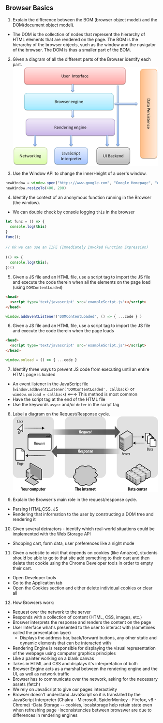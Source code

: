 ## Browser Basics
1. Explain the difference between the BOM (browser object model) and the DOM(document object model).
  - The DOM is the collection of nodes that represent the hierarchy of HTML elements that are rendered on the page. The BOM is the hierarchy of the browser objects, such as the window and the navigator of the browser. The DOM is thus a smaller part of the BOM.

2. Given a diagram of all the different parts of the Browser identify each part.
![Browser Parts](browser.png)

3. Use the Window API to change the innerHeight of a user's window.
```js
newWindow = window.open("https://www.google.com", "Google Homepage", "width=100, height=100");
newWindow.resizeTo(400, 200)
```

4. Identify the context of an anonymous function running in the Browser (the window).
  - We can double check by console logging `this` in the browser
```js
let func = () => {
  console.log(this)
}
func();

// OR we can use an IIFE (Immediately Invoked Function Expression)

(() => {
  console.log(this);
})()
```

5. Given a JS file and an HTML file, use a script tag to import the JS file and execute the code therein when all the elements on the page load (using `DOMContentLoaded`)
```html
<head>
  <script type='text/javascript' src='exampleScript.js'></script>
</head>
```
```js
window.addEventListener('DOMContentLoaded', () => { ...code } )
```

6. Given a JS file and an HTML file, use a script tag to import the JS file and execute the code therein when the page loads
```html
<head>
  <script type='text/javascript' src='exampleScript.js'></script>
</head>
```
```js
window.onload = () => { ...code }
```

7. Identify three ways to prevent JS code from executing until an entire HTML page is loaded
  - An event listener in the JavaScript file (`window.addEventListener('DOMContentLoaded', callback)` or `window.onload = callback`) <===> This method is most common
  - Have the script tag at the end of the HTML file
  - Use the keywords `async` and/or `defer` in the script tag

8. Label a diagram on the Request/Response cycle.
![Request Response Cycle](request-response-cycle.png)

9. Explain the Browser's main role in the request/response cycle.
  - Parsing HTML,CSS, JS
  - Rendering that information to the user by constructing a DOM tree and rendering it

10. Given several detractors - identify which real-world situations could be implemented with the Web Storage API
  - Shopping cart, form data, user preferences like a night mode

11. Given a website to visit that depends on cookies (like Amazon), students should be able to go to that site add something to their cart and then delete that cookie using the Chrome Developer tools in order to empty their cart.
  - Open Developer tools
  - Go to the Application tab
  - Open the Cookies section and either delete individual cookies or clear all

12. How Browsers work:
 - Request over the network to the server
 - Responds with a collection of content (HTML, CSS, images, etc.)
 - Broswer interprets the response and renders the content on the page
 - User Interface what's presented to the user to interact with (sometimes called the presentation layer)
    - Displays the address bar, back/forward buttons, any other static and dynamic elements that can be interacted with
 - Rendering Engine is responsible for displaying the visual representation of the webpage using computer graphics principles
  - Like a painter working on a blank canvas
  -  Takes in HTML and CSS and displays it's interpretation of both
  - Browser Engine acts as a marshal between the rendering engine and the UI, as well as network traffic
  - Browser has to communicate over the network, asking for the necessary assets (fetch)
  - We rely on JavaScript to give our pages interactivity
  - Browser doesn't understand JavaScript so it is translated by the JavaScript Interpreter (Chakra - Microsoft, SpiderMonkey - Firefox, v8 - Chrome)
  -Data Storage -- cookies, localstorage help retain state even when refreshing page
  -Inconsistencies between browswer are due to differences in rendering engines
